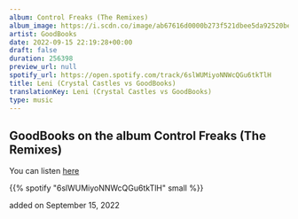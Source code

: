 ```yaml
---
album: Control Freaks (The Remixes)
album_image: https://i.scdn.co/image/ab67616d0000b273f521dbee5da92520be22d63b
artist: GoodBooks
date: 2022-09-15 22:19:28+00:00
draft: false
duration: 256398
preview_url: null
spotify_url: https://open.spotify.com/track/6slWUMiyoNNWcQGu6tkTlH
title: Leni (Crystal Castles vs GoodBooks)
translationKey: Leni (Crystal Castles vs GoodBooks)
type: music
---
```


## GoodBooks on the album Control Freaks (The Remixes)

You can listen [here](https://open.spotify.com/track/6slWUMiyoNNWcQGu6tkTlH)

{{% spotify "6slWUMiyoNNWcQGu6tkTlH" small %}}

added on September 15, 2022